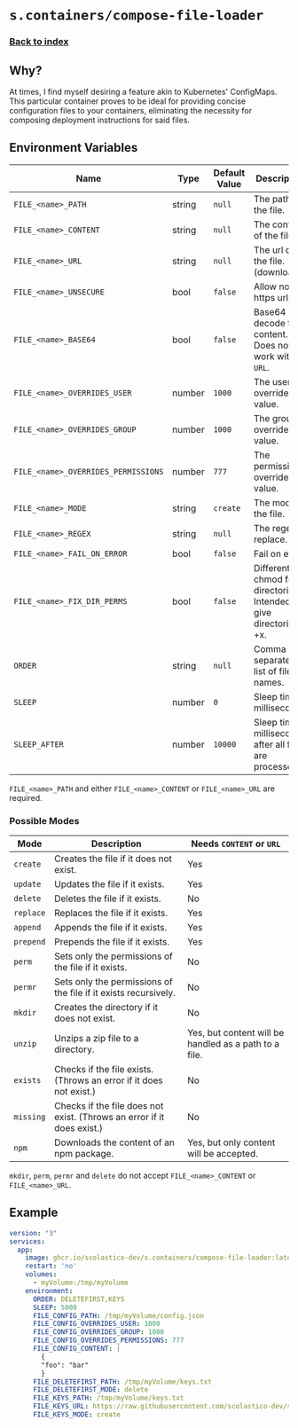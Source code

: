 # `s.containers/compose-file-loader`

### [Back to index](../../README.md)

## Why?

At times, I find myself desiring a feature akin to Kubernetes' ConfigMaps.
This particular container proves to be ideal for providing concise
configuration files to your containers, eliminating the necessity for
composing deployment instructions for said files.

## Environment Variables

| Name                                | Type   | Default Value | Description                                                       |
|-------------------------------------|--------|---------------|-------------------------------------------------------------------|
| `FILE_<name>_PATH`                  | string | `null`        | The path of the file.                                             |
| `FILE_<name>_CONTENT`               | string | `null`        | The content of the file.                                          |
| `FILE_<name>_URL`                   | string | `null`        | The url of the file. (download)                                   |
| `FILE_<name>_UNSECURE`              | bool   | `false`       | Allow non-https urls.                                             |
| `FILE_<name>_BASE64`                | bool   | `false`       | Base64 decode the content. Does not work with `URL`.              |
| `FILE_<name>_OVERRIDES_USER`        | number | `1000`        | The user override value.                                          |
| `FILE_<name>_OVERRIDES_GROUP`       | number | `1000`        | The group override value.                                         |
| `FILE_<name>_OVERRIDES_PERMISSIONS` | number | `777`         | The permissions override value.                                   |
| `FILE_<name>_MODE`                  | string | `create`      | The mode of the file.                                             |
| `FILE_<name>_REGEX`                 | string | `null`        | The regex to replace.                                             |
| `FILE_<name>_FAIL_ON_ERROR`         | bool   | `false`       | Fail on error.                                                    |
| `FILE_<name>_FIX_DIR_PERMS`         | bool   | `false`       | Different chmod for directories. Intended to give directories +x. |
| `ORDER`                             | string | `null`        | Comma separated list of file names.                               |
| `SLEEP`                             | number | `0`           | Sleep time in milliseconds.                                       |
| `SLEEP_AFTER`                       | number | `10000`       | Sleep time in milliseconds after all files are processed.         |

`FILE_<name>_PATH` and either `FILE_<name>_CONTENT` or `FILE_<name>_URL` are required.

### Possible Modes

| Mode      | Description                                                            | Needs `CONTENT` or `URL`                              |
|-----------|------------------------------------------------------------------------|-------------------------------------------------------|
| `create`  | Creates the file if it does not exist.                                 | Yes                                                   |
| `update`  | Updates the file if it exists.                                         | Yes                                                   |
| `delete`  | Deletes the file if it exists.                                         | No                                                    |
| `replace` | Replaces the file if it exists.                                        | Yes                                                   |
| `append`  | Appends the file if it exists.                                         | Yes                                                   |
| `prepend` | Prepends the file if it exists.                                        | Yes                                                   |
| `perm`    | Sets only the permissions of the file if it exists.                    | No                                                    |
| `permr`   | Sets only the permissions of the file if it exists recursively.        | No                                                    |
| `mkdir`   | Creates the directory if it does not exist.                            | No                                                    |
| `unzip`   | Unzips a zip file to a directory.                                      | Yes, but content will be handled as a path to a file. |
| `exists`  | Checks if the file exists. (Throws an error if it does not exist.)     | No                                                    |
| `missing` | Checks if the file does not exist. (Throws an error if it does exist.) | No                                                    |
| `npm`     | Downloads the content of an npm package.                               | Yes, but only content will be accepted.               |

`mkdir`, `perm`, `permr` and `delete` do not accept `FILE_<name>_CONTENT` or `FILE_<name>_URL`.

## Example

```yml
version: "3"
services:
  app:
    image: ghcr.io/scolastico-dev/s.containers/compose-file-loader:latest
    restart: 'no'
    volumes:
      - myVolume:/tmp/myVolume
    environment:
      ORDER: DELETEFIRST,KEYS
      SLEEP: 5000
      FILE_CONFIG_PATH: /tmp/myVolume/config.json
      FILE_CONFIG_OVERRIDES_USER: 1000
      FILE_CONFIG_OVERRIDES_GROUP: 1000
      FILE_CONFIG_OVERRIDES_PERMISSIONS: 777
      FILE_CONFIG_CONTENT: |
        {
        "foo": "bar"
        }
      FILE_DELETEFIRST_PATH: /tmp/myVolume/keys.txt
      FILE_DELETEFIRST_MODE: delete
      FILE_KEYS_PATH: /tmp/myVolume/keys.txt
      FILE_KEYS_URL: https://raw.githubusercontent.com/scolastico-dev/s.containers/master/src/compose-file-loader/README.md
      FILE_KEYS_MODE: create
```
